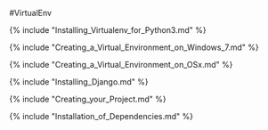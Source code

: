 #VirtualEnv

{% include "Installing_Virtualenv_for_Python3.md" %}

{% include "Creating_a_Virtual_Environment_on_Windows_7.md" %}

{% include "Creating_a_Virtual_Environment_on_OSx.md" %}

{% include "Installing_Django.md" %}

{% include "Creating_your_Project.md" %}

{% include "Installation_of_Dependencies.md" %}